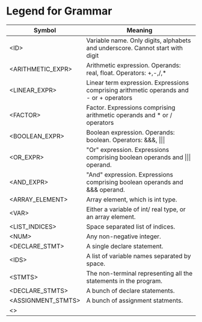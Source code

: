 # Legend for Grammar 
|Symbol|Meaning|
|---|---|
|\<ID\>|Variable name. Only digits, alphabets and underscore. Cannot start with digit|
|\<ARITHMETIC_EXPR\>|Arithmetic expression. Operands: real, float. Operators: +,-,/,\*|
|\<LINEAR_EXPR\>|Linear term expression. Expressions comprising arithmetic operands and - or + operators|
|\<FACTOR\>|Factor. Expressions comprising arithmetic operands and * or / operators|
|\<BOOLEAN_EXPR\>|Boolean expression. Operands: boolean. Operators: &&&, \|\|\||
|\<OR_EXPR\>|"Or" expression. Expressions comprising boolean operands and \|\|\| operand.|
|\<AND_EXPR\>|"And" expression. Expressions comprising boolean operands and &&& operand.|
|\<ARRAY_ELEMENT\>|Array element, which is int type.|
|\<VAR\>|Either a variable of int/ real type, or an array element.|
|\<LIST_INDICES\>|Space separated list of indices.|
|\<NUM\>|Any non-negative integer.|
|\<DECLARE_STMT\>|A single declare statement.|
|\<IDS\>|A list of variable names separated by space.|
|\<STMTS\>|The non-terminal representing all the statements in the program.|
|\<DECLARE_STMTS\>|A bunch of declare statements.|
|\<ASSIGNMENT_STMTS\>|A bunch of assignment statments.|
|\<\>||
